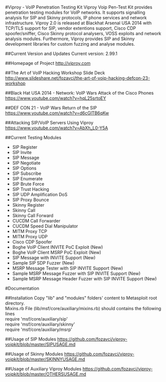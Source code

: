 #Viproy - VoIP Penetration Testing Kit
Viproy Voip Pen-Test Kit provides penetration testing modules for VoIP networks. It supports signalling analysis for SIP and Skinny protocols, IP phone services and network infrastructure. Viproy 2.0 is released at Blackhat Arsenal USA 2014 with TCP/TLS support for SIP, vendor extentions support, Cisco CDP spoofer/sniffer, Cisco Skinny protocol analysers, VOSS exploits and network analysis modules. Furthermore, Viproy provides SIP and Skinny development libraries for custom fuzzing and analyse modules.

##Current Version and Updates
Current version: 2.99.1

##Homepage of Project
http://viproy.com<br>

##The Art of VoIP Hacking Workshop Slide Deck
http://www.slideshare.net/fozavci/the-art-of-voip-hacking-defcon-23-workshop

##Black Hat USA 2014 - Network: VoIP Wars Attack of the Cisco Phones
https://www.youtube.com/watch?v=hqL25srtoEY

##DEF CON 21 - VoIP Wars Return of the SIP
https://www.youtube.com/watch?v=d6cGlTB6qKw

##Attacking SIP/VoIP Servers Using Viproy
https://www.youtube.com/watch?v=AbXh_L0-Y5A

##Current Testing Modules
* SIP Register
* SIP Invite
* SIP Message
* SIP Negotiate
* SIP Options
* SIP Subscribe
* SIP Enumerate
* SIP Brute Force
* SIP Trust Hacking
* SIP UDP Amplification DoS
* SIP Proxy Bounce
* Skinny Register
* Skinny Call
* Skinny Call Forward
* CUCDM Call Forwarder
* CUCDM Speed Dial Manipulator
* MITM Proxy TCP
* MITM Proxy UDP
* Cisco CDP Spoofer 
* Boghe VoIP Client INVITE PoC Exploit (New)
* Boghe VoIP Client MSRP PoC Exploit (New)
* SIP Message with INVITE Support (New)
* Sample SIP SDP Fuzzer (New)
* MSRP Message Tester with SIP INVITE Support (New)
* Sample MSRP Message Fuzzer with SIP INVITE Support (New)
* Sample MSRP Message Header Fuzzer with SIP INVITE Support (New)

#Documentation

##Installation
Copy "lib" and "modules" folders' content to Metasploit root directory.<br>
Mixins.rb File (lib/msf/core/auxiliary/mixins.rb) should contains the following lines<br>
require 'msf/core/auxiliary/sip'<br>
require 'msf/core/auxiliary/skinny'<br>
require 'msf/core/auxiliary/msrp'<br>

##Usage of SIP Modules
https://github.com/fozavci/viproy-voipkit/blob/master/SIPUSAGE.md

##Usage of Skinny Modules
https://github.com/fozavci/viproy-voipkit/blob/master/SKINNYUSAGE.md

##Usage of Auxiliary Viproy Modules
https://github.com/fozavci/viproy-voipkit/blob/master/OTHERSUSAGE.md
